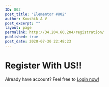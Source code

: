 ```yaml
---
ID: 802
post_title: 'Elementor #802'
author: Koushik A V
post_excerpt: ""
layout: page
permalink: http://34.204.60.204/registration/
published: true
post_date: 2020-07-30 22:48:23
---
```

<h1>Register With US!!</h1>		
		Already have account? Feel free to  <a href="http://18.204.15.73/login/">Login now!</a>